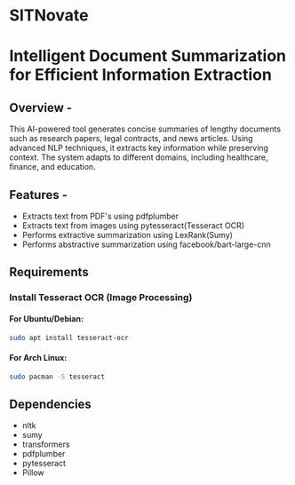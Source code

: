 # SITNovate
# Intelligent Document Summarization for Efficient Information Extraction

## Overview - 
This AI-powered tool generates concise summaries of lengthy documents such as research papers, legal contracts, and news articles. Using advanced NLP techniques, it extracts key information while preserving context. The system adapts to different domains, including healthcare, finance, and education.

## Features -
- Extracts text from PDF's using pdfplumber
- Extracts text from images using pytesseract(Tesseract OCR)
- Performs extractive summarization using LexRank(Sumy)
- Performs abstractive summarization using facebook/bart-large-cnn

## Requirements
### Install Tesseract OCR (Image Processing)
#### For Ubuntu/Debian:
```bash
sudo apt install tesseract-ocr
```
#### For Arch Linux:
```bash
sudo pacman -S tesseract
```

## Dependencies
- nltk
- sumy
- transformers
- pdfplumber
- pytesseract
- Pillow    
